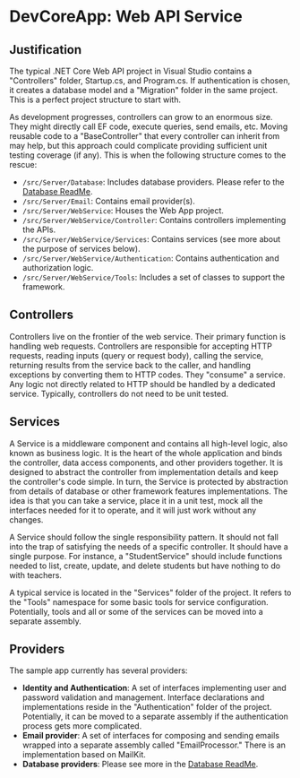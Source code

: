 # DevCoreApp: Web API Service
## Justification

The typical .NET Core Web API project in Visual Studio contains a "Controllers" folder, Startup.cs, and Program.cs. If authentication is chosen, it creates a database model and a "Migration" folder in the same project. This is a perfect project structure to start with.

As development progresses, controllers can grow to an enormous size. They might directly call EF code, execute queries, send emails, etc. Moving reusable code to a "BaseController" that every controller can inherit from may help, but this approach could complicate providing sufficient unit testing coverage (if any). This is when the following structure comes to the rescue:

- ```/src/Server/Database```: Includes database providers. Please refer to the [Database ReadMe](/src/Server/Database#readme).
- ```/src/Server/Email```: Contains email provider(s).
- ```/src/Server/WebService```: Houses the Web App project.
- ```/src/Server/WebService/Controller```: Contains controllers implementing the APIs.
- ```/src/Server/WebService/Services```: Contains services (see more about the purpose of services below).
- ```/src/Server/WebService/Authentication```: Contains authentication and authorization logic.
- ```/src/Server/WebService/Tools```: Includes a set of classes to support the framework.

## Controllers

Controllers live on the frontier of the web service. Their primary function is handling web requests. Controllers are responsible for accepting HTTP requests, reading inputs (query or request body), calling the service, returning results from the service back to the caller, and handling exceptions by converting them to HTTP codes. They "consume" a service. Any logic not directly related to HTTP should be handled by a dedicated service. Typically, controllers do not need to be unit tested.

## Services

A Service is a middleware component and contains all high-level logic, also known as business logic. It is the heart of the whole application and binds the controller, data access components, and other providers together. It is designed to abstract the controller from implementation details and keep the controller's code simple. In turn, the Service is protected by abstraction from details of database or other framework features implementations. The idea is that you can take a service, place it in a unit test, mock all the interfaces needed for it to operate, and it will just work without any changes.

A Service should follow the single responsibility pattern. It should not fall into the trap of satisfying the needs of a specific controller. It should have a single purpose. For instance, a "StudentService" should include functions needed to list, create, update, and delete students but have nothing to do with teachers.

A typical service is located in the "Services" folder of the project. It refers to the "Tools" namespace for some basic tools for service configuration. Potentially, tools and all or some of the services can be moved into a separate assembly.

## Providers

The sample app currently has several providers:

- **Identity and Authentication**: A set of interfaces implementing user and password validation and management. Interface declarations and implementations reside in the "Authentication" folder of the project. Potentially, it can be moved to a separate assembly if the authentication process gets more complicated.
- **Email provider**: A set of interfaces for composing and sending emails wrapped into a separate assembly called "EmailProcessor." There is an implementation based on MailKit.
- **Database providers**: Please see more in the [Database ReadMe](/src/Server/Database#readme).
